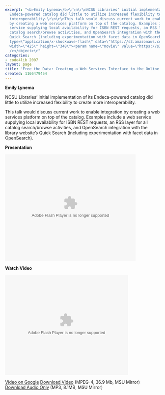 ```yaml
---
excerpt: "<b>Emily Lynema</b>\r\n\r\nNCSU Libraries’ initial implementation of its
  Endeca-powered catalog did little to utilize increased flexibility to create more
  interoperability.\r\n\r\nThis talk would discuss current work to enable integration
  by creating a web services platform on top of the catalog. Examples include a web
  service supplying local availability for ISBN REST requests, an RSS layer for all
  catalog search/browse activities, and OpenSearch integration with the library website’s
  Quick Search (including experimentation with facet data in OpenSearch). \r\n\r\n<b>Presentation</b>\r\n\r\n<object
  type=\"application/x-shockwave-flash\" data=\"https://s3.amazonaws.com:443/slideshare/ssplayer.swf?id=34980&doc=free-the-data-creating-a-web-services-interface-to-the-online-catalog-28910\"
  width=\"425\" height=\"348\"><param name=\"movie\" value=\"https://s3.amazonaws.com:443/slideshare/ssplayer.swf?id=34980&doc=free-the-data-creating-a-web-services-interface-to-the-online-catalog-28910\"
  /></object>\r"
categories:
- code4lib 2007
layout: page
title: 'Free the Data: Creating a Web Services Interface to the Online Catalog'
created: 1166479454
---
```

<b>Emily Lynema</b>

NCSU Libraries’ initial implementation of its Endeca-powered catalog did little to utilize increased flexibility to create more interoperability.

This talk would discuss current work to enable integration by creating a web services platform on top of the catalog. Examples include a web service supplying local availability for ISBN REST requests, an RSS layer for all catalog search/browse activities, and OpenSearch integration with the library website’s Quick Search (including experimentation with facet data in OpenSearch). 

<b>Presentation</b>

<object type="application/x-shockwave-flash" data="https://s3.amazonaws.com:443/slideshare/ssplayer.swf?id=34980&doc=free-the-data-creating-a-web-services-interface-to-the-online-catalog-28910" width="425" height="348"><param name="movie" value="https://s3.amazonaws.com:443/slideshare/ssplayer.swf?id=34980&doc=free-the-data-creating-a-web-services-interface-to-the-online-catalog-28910" /></object>

<b>Watch Video</b>

<embed style="width:400px; height:326px;" id="VideoPlayback" type="application/x-shockwave-flash" src="http://video.google.com/googleplayer.swf?docId=4466664384458829806&hl=en" flashvars=""> </embed>

<a href="http://video.google.com/videoplay?docid=4466664384458829806&hl=en">Video on Google</a>
<a href="http://streaming.msu.edu/storemedia/download/ebyryan/code4lib07/code4lib07_pres_web_services_lynema.mp4">Download Video</a> (MPEG-4, 36.9 Mb, MSU Mirror)
<a href="http://streaming.msu.edu/storemedia/download/ebyryan/c4l07audio/d1/code4lib07_pres_web_services_lynema.mp3">Download Audio Only</a> (MP3, 8.1MB, MSU Mirror)
